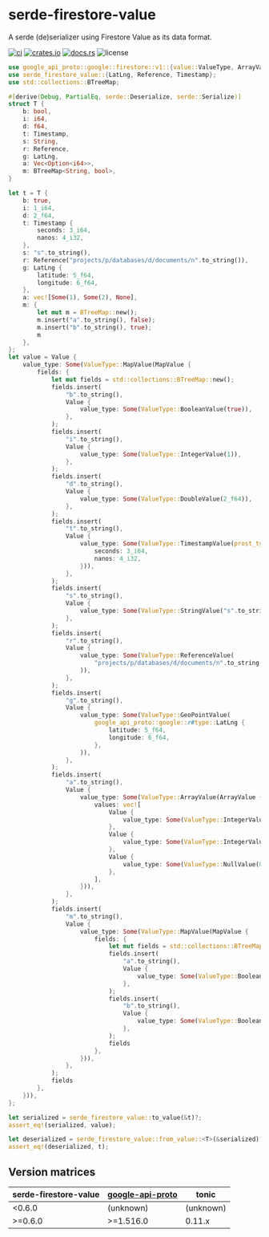 # serde-firestore-value

A serde (de)serializer using Firestore Value as its data format.

[![ci](https://github.com/bouzuya/serde-firestore-value/workflows/ci/badge.svg)](https://github.com/bouzuya/serde-firestore-value/actions)
[![crates.io](https://img.shields.io/crates/v/serde-firestore-value)](https://crates.io/crates/serde-firestore-value)
[![docs.rs](https://img.shields.io/docsrs/serde-firestore-value)](https://docs.rs/serde-firestore-value)
![license](https://img.shields.io/crates/l/serde-firestore-value)

```rust
use google_api_proto::google::firestore::v1::{value::ValueType, ArrayValue, MapValue, Value};
use serde_firestore_value::{LatLng, Reference, Timestamp};
use std::collections::BTreeMap;

#[derive(Debug, PartialEq, serde::Deserialize, serde::Serialize)]
struct T {
    b: bool,
    i: i64,
    d: f64,
    t: Timestamp,
    s: String,
    r: Reference,
    g: LatLng,
    a: Vec<Option<i64>>,
    m: BTreeMap<String, bool>,
}

let t = T {
    b: true,
    i: 1_i64,
    d: 2_f64,
    t: Timestamp {
        seconds: 3_i64,
        nanos: 4_i32,
    },
    s: "s".to_string(),
    r: Reference("projects/p/databases/d/documents/n".to_string()),
    g: LatLng {
        latitude: 5_f64,
        longitude: 6_f64,
    },
    a: vec![Some(1), Some(2), None],
    m: {
        let mut m = BTreeMap::new();
        m.insert("a".to_string(), false);
        m.insert("b".to_string(), true);
        m
    },
};
let value = Value {
    value_type: Some(ValueType::MapValue(MapValue {
        fields: {
            let mut fields = std::collections::BTreeMap::new();
            fields.insert(
                "b".to_string(),
                Value {
                    value_type: Some(ValueType::BooleanValue(true)),
                },
            );
            fields.insert(
                "i".to_string(),
                Value {
                    value_type: Some(ValueType::IntegerValue(1)),
                },
            );
            fields.insert(
                "d".to_string(),
                Value {
                    value_type: Some(ValueType::DoubleValue(2_f64)),
                },
            );
            fields.insert(
                "t".to_string(),
                Value {
                    value_type: Some(ValueType::TimestampValue(prost_types::Timestamp {
                        seconds: 3_i64,
                        nanos: 4_i32,
                    })),
                },
            );
            fields.insert(
                "s".to_string(),
                Value {
                    value_type: Some(ValueType::StringValue("s".to_string())),
                },
            );
            fields.insert(
                "r".to_string(),
                Value {
                    value_type: Some(ValueType::ReferenceValue(
                        "projects/p/databases/d/documents/n".to_string(),
                    )),
                },
            );
            fields.insert(
                "g".to_string(),
                Value {
                    value_type: Some(ValueType::GeoPointValue(
                        google_api_proto::google::r#type::LatLng {
                            latitude: 5_f64,
                            longitude: 6_f64,
                        },
                    )),
                },
            );
            fields.insert(
                "a".to_string(),
                Value {
                    value_type: Some(ValueType::ArrayValue(ArrayValue {
                        values: vec![
                            Value {
                                value_type: Some(ValueType::IntegerValue(1)),
                            },
                            Value {
                                value_type: Some(ValueType::IntegerValue(2)),
                            },
                            Value {
                                value_type: Some(ValueType::NullValue(0)),
                            },
                        ],
                    })),
                },
            );
            fields.insert(
                "m".to_string(),
                Value {
                    value_type: Some(ValueType::MapValue(MapValue {
                        fields: {
                            let mut fields = std::collections::BTreeMap::new();
                            fields.insert(
                                "a".to_string(),
                                Value {
                                    value_type: Some(ValueType::BooleanValue(false)),
                                },
                            );
                            fields.insert(
                                "b".to_string(),
                                Value {
                                    value_type: Some(ValueType::BooleanValue(true)),
                                },
                            );
                            fields
                        },
                    })),
                },
            );
            fields
        },
    })),
};

let serialized = serde_firestore_value::to_value(&t)?;
assert_eq!(serialized, value);

let deserialized = serde_firestore_value::from_value::<T>(&serialized)?;
assert_eq!(deserialized, t);
```

## Version matrices

| serde-firestore-value | [google-api-proto] | tonic     |
|-----------------------|--------------------|-----------|
| <0.6.0                | (unknown)          | (unknown) |
| >=0.6.0               | >=1.516.0          | 0.11.x    |

[google-api-proto]: https://github.com/mechiru/google-api-proto
